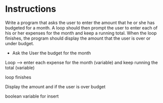 # Instructions  

Write a program that asks the user to enter the amount that he or she has budgeted for a month. A loop should then prompt the user to enter each of his or her expenses for the month and keep a running total. When the loop finishes, the program should display the amount that the user is over or under budget.



* Ask the User the budget for the month 

Loop --> enter each expense for the month (variable) and keep running the total (variable)

loop finishes

Display the amount and if the user is over budget


boolean variable for insert